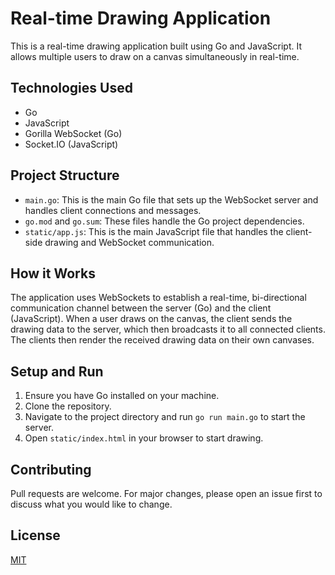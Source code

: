 # Real-time Drawing Application

This is a real-time drawing application built using Go and JavaScript. It allows multiple users to draw on a canvas simultaneously in real-time.

## Technologies Used

- Go
- JavaScript
- Gorilla WebSocket (Go)
- Socket.IO (JavaScript)

## Project Structure

- `main.go`: This is the main Go file that sets up the WebSocket server and handles client connections and messages.
- `go.mod` and `go.sum`: These files handle the Go project dependencies.
- `static/app.js`: This is the main JavaScript file that handles the client-side drawing and WebSocket communication.

## How it Works

The application uses WebSockets to establish a real-time, bi-directional communication channel between the server (Go) and the client (JavaScript). When a user draws on the canvas, the client sends the drawing data to the server, which then broadcasts it to all connected clients. The clients then render the received drawing data on their own canvases.

## Setup and Run

1. Ensure you have Go installed on your machine.
2. Clone the repository.
3. Navigate to the project directory and run `go run main.go` to start the server.
4. Open `static/index.html` in your browser to start drawing.

## Contributing

Pull requests are welcome. For major changes, please open an issue first to discuss what you would like to change.

## License

[MIT](https://choosealicense.com/licenses/mit/)
